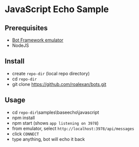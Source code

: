 # JavaScript Echo Sample

## Prerequisites

- [Bot Framework emulator](https://github.com/Microsoft/BotFramework-Emulator)
- NodeJS

## Install

- create `repo-dir` (local repo directory)
- cd `repo-dir`
- git clone https://github.com/roalexan/bots.git

## Usage

- cd `repo-dir`\samples\baseecho\javascript
- npm install
- npm start (shows `app listening on 3978`)
- from emulator, select `http://localhost:3978/api/messages`
- click `CONNECT`
- type anything, bot will echo it back